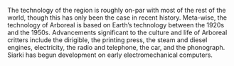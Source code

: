 The technology of the region is roughly on-par with most of the rest of the world, though this has only been the case in recent history. Meta-wise, the technology of Arboreal is based on Earth’s technology between the 1920s and the 1950s. Advancements significant to the culture and life of Arboreal critters include the dirigible, the printing press, the steam and diesel engines, electricity, the radio and telephone, the car, and the phonograph. Siarki has begun development on early electromechanical computers.